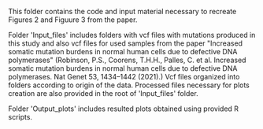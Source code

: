 This folder contains the code and input material necessary to recreate Figures 2 and Figuure 3 from the paper. 

Folder 'Input_files' includes folders with vcf files with mutations produced in this study and also vcf files for used samples from the paper "Increased somatic mutation burdens in normal human cells due to defective DNA polymerases" (Robinson, P.S., Coorens, T.H.H., Palles, C. et al. Increased somatic mutation burdens in normal human cells due to defective DNA polymerases. Nat Genet 53, 1434–1442 (2021).)
Vcf files organized into folders according to origin of the data. Processed files necessary for plots creation are also provided in the root of 'Input_files' folder.

Folder 'Output_plots' includes resulted plots obtained using provided R scripts.



